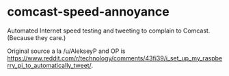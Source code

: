 # comcast-speed-annoyance
Automated Internet speed testing and tweeting to complain to Comcast. (Because they care.)

Original source a la /u/AlekseyP and OP is https://www.reddit.com/r/technology/comments/43fi39/i_set_up_my_raspberry_pi_to_automatically_tweet/.
